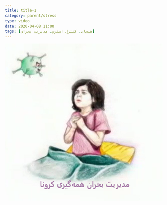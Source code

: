 ```yaml
---
title: title-1
category: parent/stress
type: video
date: 2020-04-08 11:00
tags: [هیجان, کنترل استرس, مدیریت بحران]
---
```


[![](../../static/images/crisis-cover.png)](../../static/videos/crisis.mp4)
